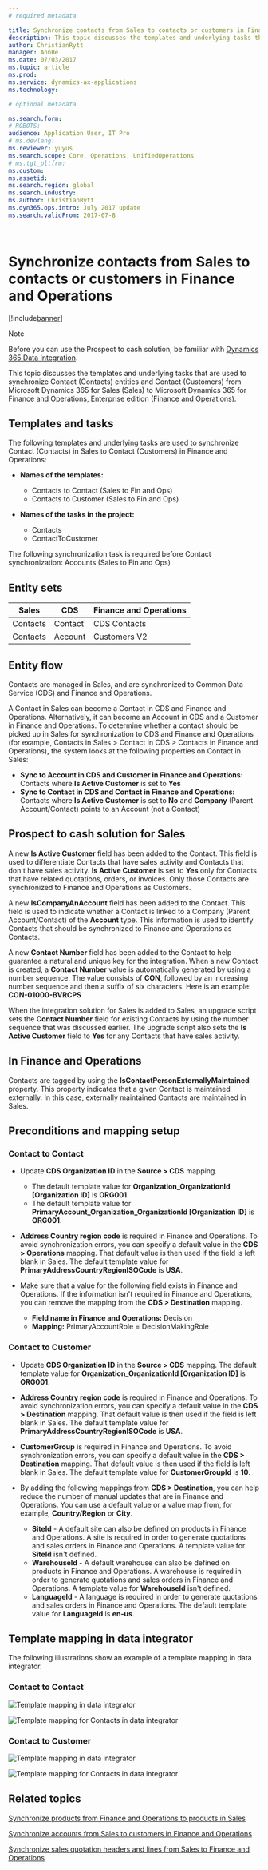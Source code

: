 ```yaml
---
# required metadata

title: Synchronize contacts from Sales to contacts or customers in Finance and Operations
description: This topic discusses the templates and underlying tasks that are used to synchronize Contact (Contacts) and Contact (Customers) from Microsoft Dynamics 365 for Sales to Microsoft Dynamics 365 for Finance and Operations, Enterprise edition.
author: ChristianRytt
manager: AnnBe
ms.date: 07/03/2017
ms.topic: article
ms.prod: 
ms.service: dynamics-ax-applications
ms.technology: 

# optional metadata

ms.search.form: 
# ROBOTS: 
audience: Application User, IT Pro
# ms.devlang: 
ms.reviewer: yuyus
ms.search.scope: Core, Operations, UnifiedOperations
# ms.tgt_pltfrm: 
ms.custom: 
ms.assetid: 
ms.search.region: global
ms.search.industry: 
ms.author: ChristianRytt
ms.dyn365.ops.intro: July 2017 update 
ms.search.validFrom: 2017-07-8

---
```


# Synchronize contacts from Sales to contacts or customers in Finance and Operations

[!include[banner](../includes/banner.md)]

> [!NOTE]
> Before you can use the Prospect to cash solution, be familiar with [Dynamics 365 Data Integration](https://docs.microsoft.com/en-us/common-data-service/entity-reference/dynamics-365-integration). 

This topic discusses the templates and underlying tasks that are used to synchronize Contact (Contacts) entities and Contact (Customers) from Microsoft Dynamics 365 for Sales (Sales) to Microsoft Dynamics 365 for Finance and Operations, Enterprise edition (Finance and Operations).

## Templates and tasks

The following templates and underlying tasks are used to synchronize Contact (Contacts) in Sales to Contact (Customers) in Finance and Operations:

- **Names of the templates:**

    - Contacts to Contact (Sales to Fin and Ops)
    - Contacts to Customer (Sales to Fin and Ops)

- **Names of the tasks in the project:**

    - Contacts
    - ContactToCustomer

The following synchronization task is required before Contact synchronization: Accounts (Sales to Fin and Ops)

## Entity sets

| Sales    | CDS     | Finance and Operations |
|----------|---------|------------------------|
| Contacts | Contact | CDS Contacts           |
| Contacts | Account | Customers V2           |

## Entity flow

Contacts are managed in Sales, and are synchronized to Common Data Service (CDS) and Finance and Operations.

A Contact in Sales can become a Contact in CDS and Finance and Operations. Alternatively, it can become an Account in CDS and a Customer in Finance and Operations. To determine whether a contact should be picked up in Sales for synchronization to CDS and Finance and Operations (for example, Contacts in Sales &gt; Contact in CDS &gt; Contacts in Finance and Operations), the system looks at the following properties on Contact in Sales:

- **Sync to Account in CDS and Customer in Finance and Operations:** Contacts where **Is Active Customer** is set to **Yes**
- **Sync to Contact in CDS and Contact in Finance and Operations:** Contacts where **Is Active Customer** is set to **No** and **Company** (Parent Account/Contact) points to an Account (not a Contact)

## Prospect to cash solution for Sales 

A new **Is Active Customer** field has been added to the Contact. This field is used to differentiate Contacts that have sales activity and Contacts that don't have sales activity. **Is Active Customer** is set to **Yes** only for Contacts that have related quotations, orders, or invoices. Only those Contacts are synchronized to Finance and Operations as Customers.

A new **IsCompanyAnAccount** field has been added to the Contact. This field is used to indicate whether a Contact is linked to a Company (Parent Account/Contact) of the **Account** type. This information is used to identify Contacts that should be synchronized to Finance and Operations as Contacts.

A new **Contact Number** field has been added to the Contact to help guarantee a natural and unique key for the integration. When a new Contact is created, a **Contact Number** value is automatically generated by using a number sequence. The value consists of **CON**, followed by an increasing number sequence and then a suffix of six characters. Here is an example: **CON-01000-BVRCPS**

When the integration solution for Sales is added to Sales, an upgrade script sets the **Contact Number** field for existing Contacts by using the number sequence that was discussed earlier. The upgrade script also sets the **Is Active Customer** field to **Yes** for any Contacts that have sales activity.

## In Finance and Operations 

Contacts are tagged by using the **IsContactPersonExternallyMaintained** property. This property indicates that a given Contact is maintained externally. In this case, externally maintained Contacts are maintained in Sales.

## Preconditions and mapping setup

### Contact to Contact

- Update **CDS Organization ID** in the **Source &gt; CDS** mapping.

    - The default template value for **Organization_OrganizationId [Organization ID]** is **ORG001**.
    - The default template value for **PrimaryAccount_Organization_OrganizationId [Organization ID]** is **ORG001**.

- **Address Country region code** is required in Finance and Operations. To avoid synchronization errors, you can specify a default value in the **CDS &gt; Operations** mapping. That default value is then used if the field is left blank in Sales. The default template value for **PrimaryAddressCountryRegionISOCode** is **USA**.
- Make sure that a value for the following field exists in Finance and Operations. If the information isn't required in Finance and Operations, you can remove the mapping from the **CDS &gt; Destination** mapping.

    - **Field name in Finance and Operations:** Decision
    - **Mapping:** PrimaryAccountRole = DecisionMakingRole

### Contact to Customer

- Update **CDS Organization ID** in the **Source &gt; CDS** mapping. The default template value for **Organization_OrganizationId [Organization ID]** is **ORG001**.
- **Address Country region code** is required in Finance and Operations. To avoid synchronization errors, you can specify a default value in the **CDS &gt; Destination** mapping. That default value is then used if the field is left blank in Sales. The default template value for **PrimaryAddressCountryRegionISOCode** is **USA**.
- **CustomerGroup** is required in Finance and Operations. To avoid synchronization errors, you can specify a default value in the **CDS &gt; Destination** mapping. That default value is then used if the field is left blank in Sales. The default template value for **CustomerGroupId** is **10**.
- By adding the following mappings from **CDS &gt; Destination**, you can help reduce the number of manual updates that are in Finance and Operations. You can use a default value or a value map from, for example, **Country/Region** or **City**.

    - **SiteId** - A default site can also be defined on products in Finance and Operations. A site is required in order to generate quotations and sales orders in Finance and Operations. A template value for **SiteId** isn't defined.
    - **WarehouseId** - A default warehouse can also be defined on products in Finance and Operations. A warehouse is required in order to generate quotations and sales orders in Finance and Operations. A template value for **WarehouseId** isn't defined.
    - **LanguageId** - A language is required in order to generate quotations and sales orders in Finance and Operations. The default template value for **LanguageId** is **en-us**.

## Template mapping in data integrator

The following illustrations show an example of a template mapping in data integrator.

### Contact to Contact

![Template mapping in data integrator](./media/contacts-template-mapping-data-integrator-1.png)

![Template mapping for Contacts in data integrator](./media/contacts-template-mapping-data-integrator-2.png)

### Contact to Customer

![Template mapping in data integrator](./media/contacts-template-mapping-data-integrator-3.png)

![Template mapping for Contacts in data integrator](./media/contacts-template-mapping-data-integrator-4.png)


## Related topics

[Synchronize products from Finance and Operations to products in Sales](products-template-mapping.md)

[Synchronize accounts from Sales to customers in Finance and Operations](accounts-template-mapping.md)

[Synchronize sales quotation headers and lines from Sales to Finance and Operations](sales-quotation-template-mapping.md)
